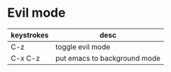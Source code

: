 # Evil mode

| keystrokes | desc                         |
|---------- |---------------------------- |
| C-z        | toggle evil mode             |
| C-x C-z    | put emacs to background mode |